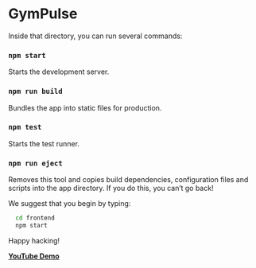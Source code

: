 # GymPulse

Inside that directory, you can run several commands:

### `npm start`
Starts the development server.

### `npm run build`
Bundles the app into static files for production.

### `npm test`
Starts the test runner.

### `npm run eject`
Removes this tool and copies build dependencies, configuration files and scripts into the app directory. If you do this, you can’t go back!

We suggest that you begin by typing:
```bash
  cd frontend
  npm start
```
Happy hacking!

**[YouTube Demo](https://youtu.be/XNqSmdWtPlI)**
